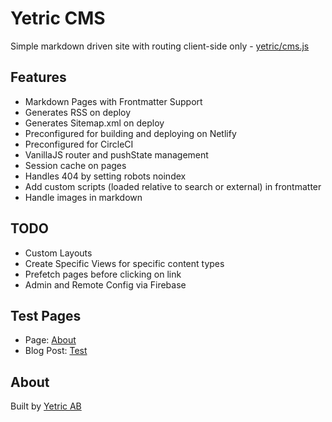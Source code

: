 # Yetric CMS

Simple markdown driven site with routing client-side only - [yetric/cms.js](https://github.com/yetric/cms.js)

## Features

-   Markdown Pages with Frontmatter Support
-   Generates RSS on deploy
-   Generates Sitemap.xml on deploy
-   Preconfigured for building and deploying on Netlify
-   Preconfigured for CircleCI
-   VanillaJS router and pushState management
-   Session cache on pages
-   Handles 404 by setting robots noindex
-   Add custom scripts (loaded relative to search or external) in frontmatter
-   Handle images in markdown

## TODO

-   Custom Layouts
-   Create Specific Views for specific content types
-   Prefetch pages before clicking on link
-   Admin and Remote Config via Firebase

## Test Pages

-   Page: [About](/about)
-   Blog Post: [Test](/blog/test)

## About

Built by [Yetric AB](https://yetric.com)
